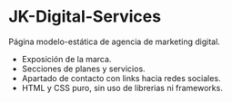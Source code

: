 # JK-Digital-Services

Página modelo-estática de agencia de marketing digital.


- Exposición de la marca.
- Secciones de planes y servicios.
- Apartado de contacto con links hacia redes sociales.
- HTML y CSS puro, sin uso de librerias ni frameworks.
